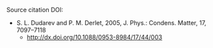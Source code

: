 Source citation DOI:

* S. L. Dudarev and P. M. Derlet, 2005, J. Phys.: Condens. Matter, 17, 7097–7118
    - http://dx.doi.org/10.1088/0953-8984/17/44/003
